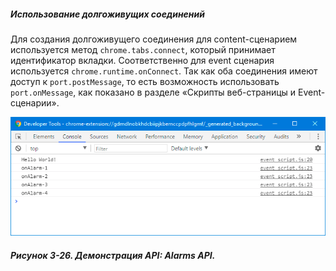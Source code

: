 ##### Использование долгоживущих соединений

Для создания долгоживущего соединения для content-сценарием используется метод `chrome.tabs.connect`, который принимает идентификатор вкладки. Соответственно для event сценария используется `chrome.runtime.onConnect`. Так как оба соединения имеют доступ к `port.postMessage`, то есть возможность использовать `port.onMessage`, как показано в разделе «Скрипты веб-страницы и Event-сценарии».

![Рисунок 3-26. Демонстрация API: Alarms API](/assets/figure-3-26.png)

##### Рисунок 3-26. _Демонстрация API: Alarms API._
